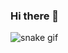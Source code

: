 ### Hi there 👋

<!--
**NikhilDevassia/NikhilDevassia** is a ✨ _special_ ✨ repository because its `README.md` (this file) appears on your GitHub profile.

Here are some ideas to get you started:

- 🔭 I’m currently working on ...
- 🌱 I’m currently learning ...
- 👯 I’m looking to collaborate on ...
- 🤔 I’m looking for help with ...
- 💬 Ask me about ...
- 📫 How to reach me: ...
- 😄 Pronouns: ...
- ⚡ Fun fact: ...
-->





![snake gif](https://github.com/NikhilDevassia/NikhilDevassia/blob/output/github-contribution-grid-snake.gif)
